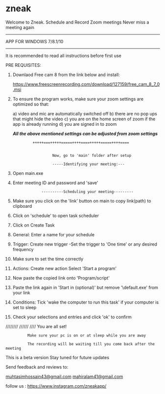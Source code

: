 # zneak
Welcome to Zneak.
Schedule and Record Zoom meetings 
Never miss a meeting again

---------------------------------------

APP FOR WINDOWS 7/8.1/10

---------------------------------------


It is recommended to read all instructions before first use 


PRE REQUISITES: 

1) Downlaod Free cam 8 from the link below and install:

   https://www.freescreenrecording.com/download/127159/free_cam_8_7_0.msi


2) To ensure the program works, make sure your zoom settings are optimized so that:
  
   a) video and mic are automatically switched off
   b) there are no pop ups that might hide the video 
   c) you are on the home screen of zoom if the app is already running
   d) you are signed in to zoom


   ***All the above mentioned settings can be adjusted from zoom settings***

                  
                +++++===+++++=====++++====+++++=====++++====


                         Now, go to 'main' folder after setup

                         -----Identifying your meeting:--- 

1) Open main.exe 

2) Enter meeting ID and password and 'save'



                    ----------Scheduling your meeting---------

1) Make sure you click on the 'link' button on main to copy link(path) to clipboard

2) Click on 'schedule' to open task scheduler 

3) Click on Create Task 

4) General: Enter a name for your schedule

5) Trigger: Create new trigger
   -Set the trigger to 'One time' or any desired frequency

6) Make sure to set the time correctly 

7) Actions: Create new action
   Select 'Start a program'

8) Now paste the copied link onto 'Program/script'

9) Paste the link again in 'Start in (optional)' but remove '\default.exe' from your link

10) Conditions: Tick 'wake the computer to run this task' if your computer is set to sleep 

11) Check your selections and entries and click 'ok' to confirm  



////////
//////
////
              You are all set!
              
              Make sure your pc is on or at sleep while you are away 

              The recording will be waiting till you come back after the meeting


This is a beta version
Stay tuned for future updates




Send feedback and reviews to:



muhtasimhossain43@gmail.com					mahiralam41@gmail.com



follow us : https://www.instagram.com/zneakapp/
